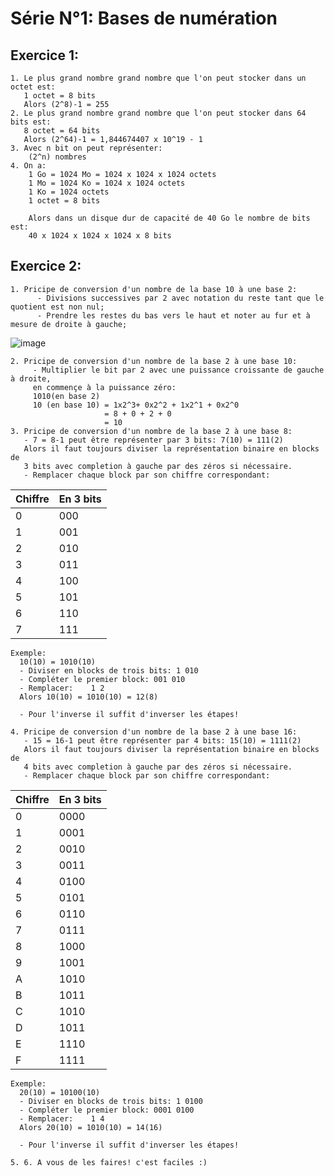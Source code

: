 # Série N°1: Bases de numération
## Exercice 1:
```
1. Le plus grand nombre grand nombre que l'on peut stocker dans un octet est: 
   1 octet = 8 bits
   Alors (2^8)-1 = 255
2. Le plus grand nombre grand nombre que l'on peut stocker dans 64 bits est: 
   8 octet = 64 bits
   Alors (2^64)-1 = 1,844674407 x 10^19 - 1
3. Avec n bit on peut représenter:
    (2^n) nombres
4. On a:
    1 Go = 1024 Mo = 1024 x 1024 x 1024 octets
    1 Mo = 1024 Ko = 1024 x 1024 octets
    1 Ko = 1024 octets
    1 octet = 8 bits
    
    Alors dans un disque dur de capacité de 40 Go le nombre de bits est:
    40 x 1024 x 1024 x 1024 x 8 bits
```

## Exercice 2:
```
1. Pricipe de conversion d'un nombre de la base 10 à une base 2:
      - Divisions successives par 2 avec notation du reste tant que le quotient est non nul;
      - Prendre les restes du bas vers le haut et noter au fur et à mesure de droite à gauche;
```
![image](https://github.com/DgrinderHZ/MIP/blob/master/Bases%20de%20num%C3%A9ration/10%20to%202.jpg)
```
2. Pricipe de conversion d'un nombre de la base 2 à une base 10:
     - Multiplier le bit par 2 avec une puissance croissante de gauche à droite,
     en commençe à la puissance zéro:
     1010(en base 2)
     10 (en base 10) = 1x2^3+ 0x2^2 + 1x2^1 + 0x2^0 
                     = 8 + 0 + 2 + 0
                     = 10
3. Pricipe de conversion d'un nombre de la base 2 à une base 8:
   - 7 = 8-1 peut être représenter par 3 bits: 7(10) = 111(2)
   Alors il faut toujours diviser la représentation binaire en blocks de
   3 bits avec completion à gauche par des zéros si nécessaire.
   - Remplacer chaque block par son chiffre correspondant:
```
   Chiffre | En 3 bits
   ------------ | -------------
0 | 000
1 | 001
2 | 010
3 | 011
4 | 100
5 | 101
6 | 110
7 | 111
```
Exemple: 
  10(10) = 1010(10)
  - Diviser en blocks de trois bits: 1 010
  - Compléter le premier block: 001 010
  - Remplacer:    1 2
  Alors 10(10) = 1010(10) = 12(8)
  
  - Pour l'inverse il suffit d'inverser les étapes!
  
4. Pricipe de conversion d'un nombre de la base 2 à une base 16:
   - 15 = 16-1 peut être représenter par 4 bits: 15(10) = 1111(2)
   Alors il faut toujours diviser la représentation binaire en blocks de
   4 bits avec completion à gauche par des zéros si nécessaire.
   - Remplacer chaque block par son chiffre correspondant:
```
   Chiffre | En 3 bits
   ------------ | -------------
0 | 0000
1 | 0001
2 | 0010
3 | 0011
4 | 0100
5 | 0101
6 | 0110
7 | 0111
8 | 1000
9 | 1001
A | 1010
B | 1011
C | 1010
D | 1011
E | 1110
F | 1111
```
Exemple: 
  20(10) = 10100(10)
  - Diviser en blocks de trois bits: 1 0100
  - Compléter le premier block: 0001 0100
  - Remplacer:    1 4
  Alors 20(10) = 1010(10) = 14(16)
  
  - Pour l'inverse il suffit d'inverser les étapes!
  
5. 6. A vous de les faires! c'est faciles :)
```
